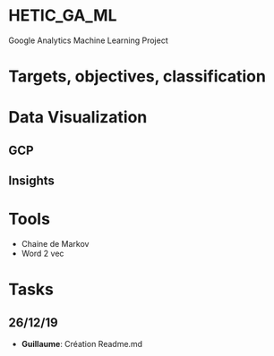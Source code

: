 # HETIC_GA_ML
Google Analytics Machine Learning Project

# Targets, objectives, classification

# Data Visualization
## GCP

## Insights


# Tools
* Chaine de Markov
* Word 2 vec

# Tasks
## 26/12/19
* **Guillaume**: Création Readme.md
